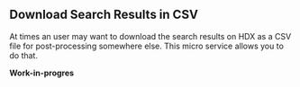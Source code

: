 ## Download Search Results in CSV
At times an user may want to download the search results on HDX as a CSV file for post-processing somewhere else. This micro service allows you to do that.

**Work-in-progres**
